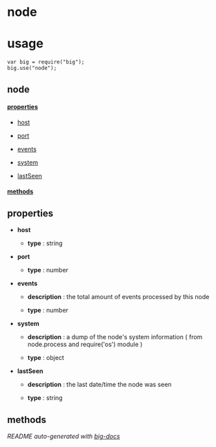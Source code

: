 # node


# usage

    var big = require("big");
    big.use("node");

## node

#### [properties](#node-properties)

  - [host](#node-properties-host)

  - [port](#node-properties-port)

  - [events](#node-properties-events)

  - [system](#node-properties-system)

  - [lastSeen](#node-properties-lastSeen)


#### [methods](#node-methods)


<a name="node-properties"></a>

## properties 


- **host** 

  - **type** : string

- **port** 

  - **type** : number

- **events** 

  - **description** : the total amount of events processed by this node

  - **type** : number

- **system** 

  - **description** : a dump of the node's system information ( from node.process and require('os') module )

  - **type** : object

- **lastSeen** 

  - **description** : the last date/time the node was seen

  - **type** : string


<a name="node-methods"></a> 

## methods 


*README auto-generated with [big-docs](https://github.com/bigcompany/big/tree/master/resources/docs)*